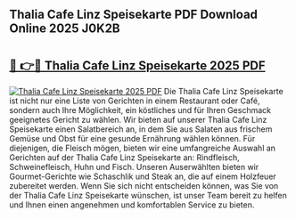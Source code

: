 ## Thalia Cafe Linz Speisekarte PDF Download Online 2025 J0K2B

# <h2><a href="http://gc96na5.nevu.top/?p=Thalia+Cafe+Linz+Speisekarte">🔗 👉🔴 Thalia Cafe Linz Speisekarte 2025 PDF</a></h2>

[![Thalia Cafe Linz Speisekarte 2025 PDF](https://i.imgur.com/dBaPXMq.png)](http://gc96na5.nevu.top/?p=Thalia+Cafe+Linz+Speisekarte)
Die Thalia Cafe Linz Speisekarte ist nicht nur eine Liste von Gerichten in einem Restaurant oder Café, sondern auch Ihre Möglichkeit, ein köstliches und für Ihren Geschmack geeignetes Gericht zu wählen. Wir bieten auf unserer Thalia Cafe Linz Speisekarte einen Salatbereich an, in dem Sie aus Salaten aus frischem Gemüse und Obst für eine gesunde Ernährung wählen können. Für diejenigen, die Fleisch mögen, bieten wir eine umfangreiche Auswahl an Gerichten auf der Thalia Cafe Linz Speisekarte an: Rindfleisch, Schweinefleisch, Huhn und Fisch. Unseren Auserwählten bieten wir Gourmet-Gerichte wie Schaschlik und Steak an, die auf einem Holzfeuer zubereitet werden. Wenn Sie sich nicht entscheiden können, was Sie von der Thalia Cafe Linz Speisekarte wünschen, ist unser Team bereit zu helfen und Ihnen einen angenehmen und komfortablen Service zu bieten.
